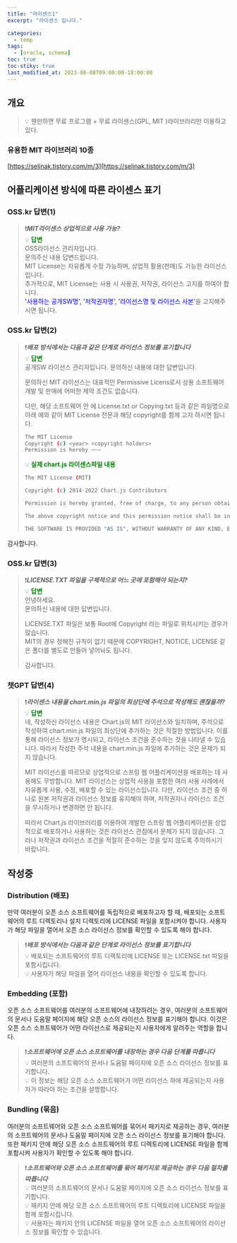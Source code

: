 ```yaml
---
title: "라이센스1"
excerpt: "라이센스 입니다."

categories:
  - temp
tags:
  - [oracle, schema]
toc: true
toc-stiky: true
last_modified_at: 2023-08-08T09:00:00-18:00:00
---
```


## 개요
> 💡 웬만하면 무료 프로그램 + 무료 라이센스(GPL, MIT )라이브러리만 이용하고있다.  

### 유용한 MIT 라이브러리 10종
[https://selinak.tistory.com/m/3](https://selinak.tistory.com/m/3)


## 어플리케이션 방식에 따른 라이센스 표기
### OSS.kr 답변(1)
> ❗***MIT라이센스 상업적으로 사용 가능?***  
> 💡 <span style='color:green'><b>답변</b></span>  
> OSS라이선스 관리자입니다.  
> 문의주신 내용 답변드립니다.  
> MIT License는 자유롭게 수정 가능하며, 상업적 활용(판매)도 가능한 라이선스입니다.  
> 추가적으로, MIT License는 사용 시 사용권, 저작권, 라이선스 고지를 하여야 합니다.  
> <span style='color:blue'>'사용하는 공개SW명', '저작권자명', '라이선스명 및 라이선스 사본'</span>을 고지해주시면 됩니다.  

### OSS.kr 답변(2)
> ❗***배포 방식에서는 다음과 같은 단계로 라이선스 정보를 표기합니다***  
> 💡 <span style='color:green'><b>답변</b></span>  
> 공개SW 라이선스 관리자입니다. 문의하신 내용에 대한 답변입니다.  
>  
> 문의하신 MIT 라이선스는 대표적인 Permissive Licens로서 상용 소프트웨어 개발 및 판매에 어떠한 제약 조건도 없습니다.  
>  
> 다만, 해당 소프트웨어 안 에 License.txt or Copying.txt 등과 같은 파일명으로 아래 예와 같이 MIT License 전문과 해당 copyright를 함께 고지 하시면 됩니다.
>   
> ```bash
> The MIT License
> Copyright (c) <year> <copyright holders>
> Permission is hereby ~~~
> ```
>   
> 💡 <span style='color:green'><b>실제 chart.js 라이센스파일 내용</b></span>  
> ```bash
> The MIT License (MIT)
>
> Copyright (c) 2014-2022 Chart.js Contributors
> 
> Permission is hereby granted, free of charge, to any person obtaining a copy of this software and associated documentation files (the "Software"), to deal in the Software without restriction, including without limitation the rights to use, copy, modify, merge, publish, distribute, sublicense, and/or sell copies of the Software, and to permit persons to whom the > Software is furnished to do so, subject to the following conditions:
> 
> The above copyright notice and this permission notice shall be included in all copies or substantial portions of the Software.
> 
> THE SOFTWARE IS PROVIDED "AS IS", WITHOUT WARRANTY OF ANY KIND, EXPRESS OR IMPLIED, INCLUDING BUT NOT LIMITED TO THE WARRANTIES OF MERCHANTABILITY, FITNESS FOR A PARTICULAR PURPOSE > AND NONINFRINGEMENT. IN NO EVENT SHALL THE AUTHORS OR COPYRIGHT HOLDERS BE LIABLE FOR ANY CLAIM, DAMAGES OR OTHER LIABILITY, WHETHER IN AN ACTION OF CONTRACT, TORT OR OTHERWISE, ARISING FROM, OUT OF OR IN CONNECTION WITH THE SOFTWARE OR THE USE OR OTHER DEALINGS IN THE SOFTWARE.
> 
> ```
감사합니다.

### OSS.kr 답변(3)
> ❗***LICENSE.TXT 파일을 구체적으로 어느 곳에 포함해야 되는지?***  
> 💡 <span style='color:green'><b>답변</b></span>  
> 안녕하세요.  
> 문의하신 내용에 대한 답변입니다.  
>   
> LICENSE.TXT 파일은 보통 Root에 Copyright 라는 파일로 위치시키는 경우가 많습니다.  
> MIT의 경우 정해진 규칙이 없기 때문에 COPYRIGHT, NOTICE, LICENSE 같은 폴더를 별도로 만들어 넣어놔도 됩니다.  
>   
> 감사합니다.  

### 챗GPT 답변(4)
> ❗***라이센스 내용을 chart.min.js 파일의 최상단에 주석으로 작성해도 괜찮을까?***  
> 💡 <span style='color:green'><b>답변</b></span>  
> 네, 작성하신 라이선스 내용은 Chart.js의 MIT 라이선스와 일치하며, 주석으로 작성하여 chart.min.js 파일의 최상단에 추가하는 것은 적절한 방법입니다. 이를 통해 라이선스 정보가 명시되고, 라이선스 조건을 준수하는 것을 나타낼 수 있습니다. 따라서 작성한 주석 내용을 chart.min.js 파일에 추가하는 것은 문제가 되지 않습니다.    
>  
> MIT 라이선스를 따르므로 상업적으로 스프링 웹 어플리케이션을 배포하는 데 사용해도 무방합니다. MIT 라이선스는 상업적 사용을 포함한 여러 사용 사례에서 자유롭게 사용, 수정, 배포할 수 있는 라이선스입니다. 다만, 라이선스 조건 중 하나로 원본 저작권과 라이선스 정보를 유지해야 하며, 저작권자나 라이선스 조건을 무시하거나 변경하면 안 됩니다.
>  
> 따라서 Chart.js 라이브러리를 이용하여 개발한 스프링 웹 어플리케이션을 상업적으로 배포하거나 사용하는 것은 라이선스 관점에서 문제가 되지 않습니다. 그러나 저작권과 라이선스 조건을 적절히 준수하는 것을 잊지 않도록 주의하시기 바랍니다.






## 작성중
### Distribution (배포)
만약 여러분이 오픈 소스 소프트웨어를 독립적으로 배포하고자 할 때, 배포되는 소프트웨어의 루트 디렉토리나 설치 디렉토리에 LICENSE 파일을 포함시켜야 합니다. 사용자가 해당 파일을 열어서 오픈 소스 라이선스 정보를 확인할 수 있도록 해야 합니다.

> ❗***배포 방식에서는 다음과 같은 단계로 라이선스 정보를 표기합니다***  
> 💡 배포되는 소프트웨어의 루트 디렉토리에 LICENSE 또는 LICENSE.txt 파일을 포함시킵니다.  
> 💡 사용자가 해당 파일을 열어 라이선스 내용을 확인할 수 있도록 합니다.  


### Embedding (포함)
오픈 소스 소프트웨어를 여러분의 소프트웨어에 내장하려는 경우, 여러분의 소프트웨어의 문서나 도움말 페이지에 해당 오픈 소스의 라이선스 정보를 표기해야 합니다. 이것은 오픈 소스 소프트웨어가 어떤 라이선스로 제공되는지 사용자에게 알려주는 역할을 합니다.

> ❗***소프트웨어에 오픈 소스 소프트웨어를 내장하는 경우 다음 단계를 따릅니다***  
> 💡 여러분의 소프트웨어의 문서나 도움말 페이지에 오픈 소스 라이선스 정보를 표기합니다.  
> 💡 이 정보는 해당 오픈 소스 소프트웨어가 어떤 라이선스 하에 제공되는지 사용자가 따라야 하는 조건을 설명합니다.  


### Bundling (묶음)
여러분의 소프트웨어와 오픈 소스 소프트웨어를 묶어서 패키지로 제공하는 경우, 여러분의 소프트웨어의 문서나 도움말 페이지에 오픈 소스 라이선스 정보를 표기해야 합니다. 또한 패키지 안에 해당 오픈 소스 소프트웨어의 루트 디렉토리에 LICENSE 파일을 함께 포함시켜 사용자가 확인할 수 있도록 해야 합니다.

> ❗***소프트웨어와 오픈 소스 소프트웨어를 묶어 패키지로 제공하는 경우 다음 절차를 따릅니다***  
> 💡 여러분의 소프트웨어의 문서나 도움말 페이지에 오픈 소스 라이선스 정보를 표기합니다.  
> 💡 패키지 안에 해당 오픈 소스 소프트웨어의 루트 디렉토리에 LICENSE 파일을 함께 포함시킵니다.  
> 💡 사용자는 패키지 안의 LICENSE 파일을 열어 오픈 소스 소프트웨어의 라이선스 정보를 확인할 수 있습니다.  

